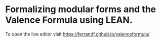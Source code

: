 # Formalizing modular forms and the Valence Formula using LEAN.

To open the live editor visit https://ferrandf.github.io/valenceformula/

